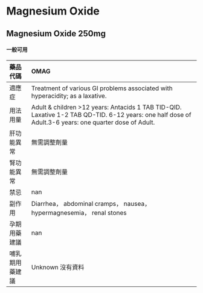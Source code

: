 # Magnesium Oxide

## Magnesium Oxide 250mg

#### 一般可用

| 藥品代碼       | OMAG                                                                                                                                                  |
|:---------------|:------------------------------------------------------------------------------------------------------------------------------------------------------|
| 適應症         | Treatment of various GI problems associated with hyperacidity; as a laxative.                                                                         |
| 用法用量       | Adult & children >12 years: Antacids 1 TAB TID-QID. Laxative 1-2 TAB QD-TID. 6-12 years: one half dose of Adult.3-6 years: one quarter dose of Adult. |
| 肝功能異常     | 無需調整劑量                                                                                                                                          |
| 腎功能異常     | 無需調整劑量                                                                                                                                          |
| 禁忌           | nan                                                                                                                                                   |
| 副作用         | Diarrhea， abdominal cramps， nausea， hypermagnesemia， renal stones                                                                                 |
| 孕期用藥建議   | nan                                                                                                                                                   |
| 哺乳期用藥建議 | Unknown 沒有資料                                                                                                                                      |

